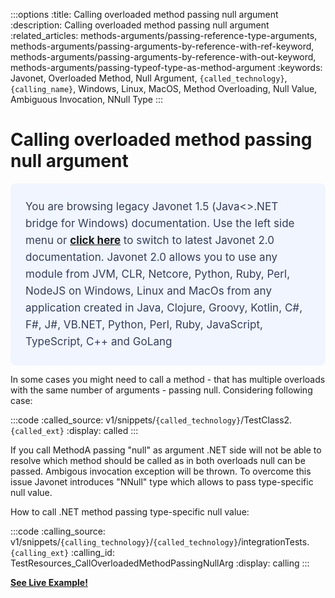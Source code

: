 :::options
:title: Calling overloaded method passing null argument
:description: Calling overloaded method passing null argument
:related_articles: methods-arguments/passing-reference-type-arguments, methods-arguments/passing-arguments-by-reference-with-ref-keyword, methods-arguments/passing-arguments-by-reference-with-out-keyword, methods-arguments/passing-typeof-type-as-method-argument
:keywords: Javonet, Overloaded Method, Null Argument, `{called_technology}`, `{calling_name}`, Windows, Linux, MacOS, Method Overloading, Null Value, Ambiguous Invocation, NNull Type
:::

# Calling overloaded method passing null argument 
  <div style="padding: 24px; background: #F0F5FF; border-radius: 8px; flex-direction: column; justify-content: flex-start; align-items: flex-start; gap: 10px; display: flex">
  <div style="justify-content: flex-start; align-items: center; gap: 24px; display: inline-flex">
    <div style="color: #353D5A; font-size: 17px; font-weight: 400; line-height: 27px; letter-spacing: 0.03px; word-wrap: break-word">
You are browsing legacy Javonet 1.5 (Java<>.NET bridge for Windows) documentation. Use the left side menu or <a style="font-weight: bold; text-decoration: underline;" href="/guides/v2/getting-started/about-javonet">click here</a> to switch to latest Javonet 2.0 documentation. Javonet 2.0 allows you to use any module from
JVM, CLR, Netcore, Python, Ruby, Perl, NodeJS on Windows, Linux and MacOs
from any application created in Java, Clojure, Groovy, Kotlin, C#, F#, J#, VB.NET, Python, Perl, Ruby, JavaScript, TypeScript, C++ and GoLang
    </div>
  </div>
</div>
  
In some cases you might need to call a method - that has multiple overloads with the same number of arguments - passing null. Considering following case:  
  
:::code 
:called_source: v1/snippets/`{called_technology}`/TestClass2.`{called_ext}`
:display: called
:::
  
If you call MethodA passing "null" as argument .NET side will not be able to resolve which method should be called as in both overloads null can be passed. Ambigous invocation exception will be thrown. To overcome this issue Javonet introduces "NNull" type which allows to pass type-specific null value.  
  
How to call .NET method passing type-specific null value:  
  
:::code 
:calling_source: v1/snippets/`{calling_technology}`/`{called_technology}`/integrationTests.`{calling_ext}`
:calling_id: TestResources_CallOverloadedMethodPassingNullArg
:display: calling
:::
  
  
[**See Live Example!**](http://lab.javonet.com/e/15)


